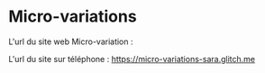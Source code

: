 # Micro-variations

L'url du site web Micro-variation : 

L'url du site sur téléphone : https://micro-variations-sara.glitch.me
